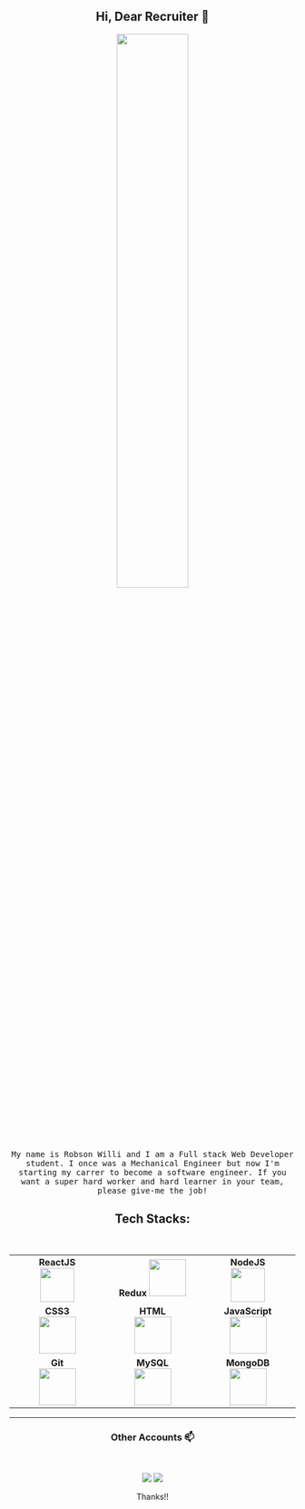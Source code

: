 <h2 align="center"> Hi, Dear Recruiter 👋 <br/> </h2>

<p align="center"><img width=50% src="https://user-images.githubusercontent.com/48678280/88862734-4903af80-d201-11ea-968b-9c939d88a37c.gif"></p>

<p align="center"> <samp>My name is Robson Willi and I am a Full stack Web Developer student. I once was a Mechanical Engineer but now I'm starting my carrer to become a software engineer. If you want a super hard worker and hard learner in your team, please give-me the job!

<br>
<h2 align="center">Tech Stacks:</h2>

<br>
<table align="center" width="90%">
  <tbody>
    <tr>
      <td align="center" width="20%">
        <span><b><center>ReactJS</center></b></span> 
        <img height=60px src="https://img.icons8.com/ultraviolet/2x/react.png"> 
      </td>
      <td align="center" width="20%">
        <span><b>Redux</b></span> 
        <img height=65px src="https://img.icons8.com/color/50/000000/redux.png">
      </td>
      <td align="center" width="20%">
        <span><b><center>NodeJS</center></b></span> 
        <img height=60px src="https://img.icons8.com/color/2x/nodejs.png"> 
      </td>
    </tr>
    <tr>
      <td align="center" width="20%">
        <span><b><center>CSS3</center></b></span> 
        <img height=65px src="https://img.icons8.com/color/48/000000/css3.png"> 
      </td>
      <td align="center" width="20%">
        <span><b><center>HTML</center></b></span> 
        <img height=65px src="https://img.icons8.com/color/2x/html-5.png"> 
      </td>
      </td>
        <td align="center" width="20%">
          <span><b><center>JavaScript</center></b></span> 
          <img height=65px src="https://img.icons8.com/color/2x/javascript.png"> 
      </td>
    </tr>
    <tr>
      <td align="center" width="20%">
        <span><b><center>Git</center></b></span> 
        <img height=65px src="https://img.icons8.com/ios-glyphs/2x/github-2.png"> 
      </td>
      <td align="center" width="20%">
        <span><b><center>MySQL</center></b></span> 
        <img height=65px src="https://img.icons8.com/ios/50/000000/mysql-logo.png"> 
      </td>
      <td align="center" width="20%">
        <span><b><center>MongoDB</center></b></span> 
        <img height=65px src="https://img.icons8.com/color/48/00      0000/mongodb.png">
      </td>
    </tr>
  </tbody>
</table>

---

<h3 align="center"> Other Accounts 📫 </h3>
<br />
<p align="center">
<a href="https://www.linkedin.com/in/robson-willi-corr%C3%AAia-da-silva-92ba60155/"><img src="https://img.shields.io/badge/linkedin-%230077B5.svg?&style=for-the-badge&logo=linkedin&logoColor=white"/></a>
<a href="https://www.instagram.com/binhowilli"><img src="https://img.shields.io/badge/instagram-%23E4405F.svg?&style=for-the-badge&logo=instagram&logoColor=white"/></a>

</p>
<p align="center">Thanks!!</p>
